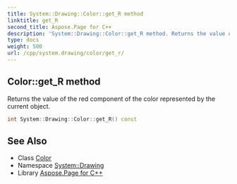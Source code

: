```yaml
---
title: System::Drawing::Color::get_R method
linktitle: get_R
second_title: Aspose.Page for C++
description: 'System::Drawing::Color::get_R method. Returns the value of the red component of the color represented by the current object in C++.'
type: docs
weight: 500
url: /cpp/system.drawing/color/get_r/
---
```

## Color::get_R method


Returns the value of the red component of the color represented by the current object.

```cpp
int System::Drawing::Color::get_R() const
```

## See Also

* Class [Color](../)
* Namespace [System::Drawing](../../)
* Library [Aspose.Page for C++](../../../)
